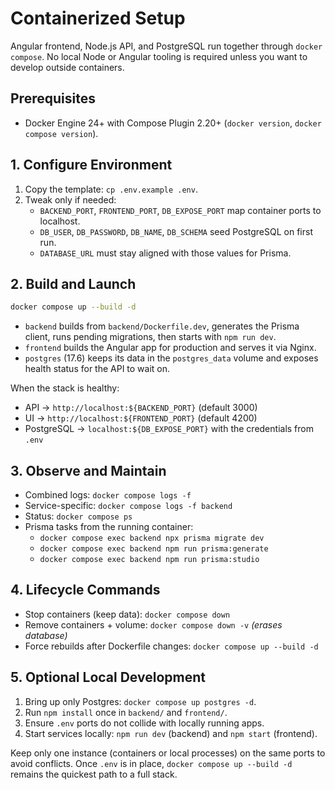 # Containerized Setup

Angular frontend, Node.js API, and PostgreSQL run together through `docker compose`. No local Node or Angular tooling is required unless you want to develop outside containers.

## Prerequisites
- Docker Engine 24+ with Compose Plugin 2.20+ (`docker version`, `docker compose version`).

## 1. Configure Environment
1. Copy the template: `cp .env.example .env`.
2. Tweak only if needed:
   - `BACKEND_PORT`, `FRONTEND_PORT`, `DB_EXPOSE_PORT` map container ports to localhost.
   - `DB_USER`, `DB_PASSWORD`, `DB_NAME`, `DB_SCHEMA` seed PostgreSQL on first run.
   - `DATABASE_URL` must stay aligned with those values for Prisma.

## 2. Build and Launch
```bash
docker compose up --build -d
```
- `backend` builds from `backend/Dockerfile.dev`, generates the Prisma client, runs pending migrations, then starts with `npm run dev`.
- `frontend` builds the Angular app for production and serves it via Nginx.
- `postgres` (17.6) keeps its data in the `postgres_data` volume and exposes health status for the API to wait on.

When the stack is healthy:
- API → `http://localhost:${BACKEND_PORT}` (default 3000)
- UI → `http://localhost:${FRONTEND_PORT}` (default 4200)
- PostgreSQL → `localhost:${DB_EXPOSE_PORT}` with the credentials from `.env`

## 3. Observe and Maintain
- Combined logs: `docker compose logs -f`
- Service-specific: `docker compose logs -f backend`
- Status: `docker compose ps`
- Prisma tasks from the running container:
  - `docker compose exec backend npx prisma migrate dev`
  - `docker compose exec backend npm run prisma:generate`
  - `docker compose exec backend npm run prisma:studio`

## 4. Lifecycle Commands
- Stop containers (keep data): `docker compose down`
- Remove containers + volume: `docker compose down -v` *(erases database)*
- Force rebuilds after Dockerfile changes: `docker compose up --build -d`

## 5. Optional Local Development
1. Bring up only Postgres: `docker compose up postgres -d`.
2. Run `npm install` once in `backend/` and `frontend/`.
3. Ensure `.env` ports do not collide with locally running apps.
4. Start services locally: `npm run dev` (backend) and `npm start` (frontend).

Keep only one instance (containers or local processes) on the same ports to avoid conflicts. Once `.env` is in place, `docker compose up --build -d` remains the quickest path to a full stack.
